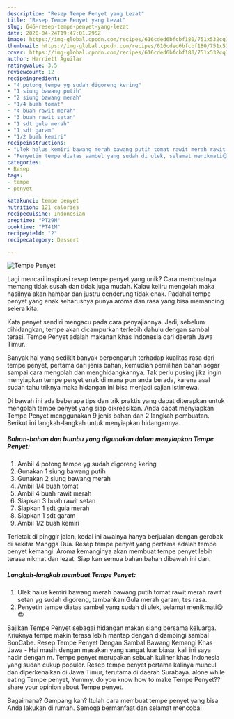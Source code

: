 ```yaml
---
description: "Resep Tempe Penyet yang Lezat"
title: "Resep Tempe Penyet yang Lezat"
slug: 646-resep-tempe-penyet-yang-lezat
date: 2020-04-24T19:47:01.295Z
image: https://img-global.cpcdn.com/recipes/616cded6bfcbf180/751x532cq70/tempe-penyet-foto-resep-utama.jpg
thumbnail: https://img-global.cpcdn.com/recipes/616cded6bfcbf180/751x532cq70/tempe-penyet-foto-resep-utama.jpg
cover: https://img-global.cpcdn.com/recipes/616cded6bfcbf180/751x532cq70/tempe-penyet-foto-resep-utama.jpg
author: Harriett Aguilar
ratingvalue: 3.5
reviewcount: 12
recipeingredient:
- "4 potong tempe yg sudah digoreng kering"
- "1 siung bawang putih"
- "2 siung bawang merah"
- "1/4 buah tomat"
- "4 buah rawit merah"
- "3 buah rawit setan"
- "1 sdt gula merah"
- "1 sdt garam"
- "1/2 buah kemiri"
recipeinstructions:
- "Ulek halus kemiri bawang merah bawang putih tomat rawit merah rawit setan yg sudah digoreng, tambahkan Gula merah garam, tes rasa.."
- "Penyetin tempe diatas sambel yang sudah di ulek, selamat menikmati😋😍"
categories:
- Resep
tags:
- tempe
- penyet

katakunci: tempe penyet 
nutrition: 121 calories
recipecuisine: Indonesian
preptime: "PT29M"
cooktime: "PT41M"
recipeyield: "2"
recipecategory: Dessert

---
```



![Tempe Penyet](https://img-global.cpcdn.com/recipes/616cded6bfcbf180/751x532cq70/tempe-penyet-foto-resep-utama.jpg)

Lagi mencari inspirasi resep tempe penyet yang unik? Cara membuatnya memang tidak susah dan tidak juga mudah. Kalau keliru mengolah maka hasilnya akan hambar dan justru cenderung tidak enak. Padahal tempe penyet yang enak seharusnya punya aroma dan rasa yang bisa memancing selera kita.

Kata penyet sendiri mengacu pada cara penyajiannya. Jadi, sebelum dihidangkan, tempe akan dicampurkan terlebih dahulu dengan sambal terasi. Tempe Penyet adalah makanan khas Indonesia dari daerah Jawa Timur.

Banyak hal yang sedikit banyak berpengaruh terhadap kualitas rasa dari tempe penyet, pertama dari jenis bahan, kemudian pemilihan bahan segar sampai cara mengolah dan menghidangkannya. Tak perlu pusing jika ingin menyiapkan tempe penyet enak di mana pun anda berada, karena asal sudah tahu triknya maka hidangan ini bisa menjadi sajian istimewa.


Di bawah ini ada beberapa tips dan trik praktis yang dapat diterapkan untuk mengolah tempe penyet yang siap dikreasikan. Anda dapat menyiapkan Tempe Penyet menggunakan 9 jenis bahan dan 2 langkah pembuatan. Berikut ini langkah-langkah untuk menyiapkan hidangannya.

<!--inarticleads1-->

##### Bahan-bahan dan bumbu yang digunakan dalam menyiapkan Tempe Penyet:

1. Ambil 4 potong tempe yg sudah digoreng kering
1. Gunakan 1 siung bawang putih
1. Gunakan 2 siung bawang merah
1. Ambil 1/4 buah tomat
1. Ambil 4 buah rawit merah
1. Siapkan 3 buah rawit setan
1. Siapkan 1 sdt gula merah
1. Siapkan 1 sdt garam
1. Ambil 1/2 buah kemiri


Terletak di pinggir jalan, kedai ini awalnya hanya berjualan dengan gerobak di sekitar Mangga Dua. Resep tempe penyet yang pertama adalah tempe penyet kemangi. Aroma kemanginya akan membuat tempe penyet lebih terasa nikmat dan lezat. Siap kan semua bahan bahan dibawah ini dan. 

<!--inarticleads2-->

##### Langkah-langkah membuat Tempe Penyet:

1. Ulek halus kemiri bawang merah bawang putih tomat rawit merah rawit setan yg sudah digoreng, tambahkan Gula merah garam, tes rasa..
1. Penyetin tempe diatas sambel yang sudah di ulek, selamat menikmati😋😍


Sajikan Tempe Penyet sebagai hidangan makan siang bersama keluarga. Kriuknya tempe makin terasa lebih mantap dengan didampingi sambal BonCabe. Resep Tempe Penyet Dengan Sambal Bawang Kemangi Khas Jawa - Hai masih dengan masakan yang sangat luar biasa, kali ini saya hadir dengan m. Tempe penyet merupakan sebuah kuliner khas Indonesia yang sudah cukup populer. Resep tempe penyet pertama kalinya muncul dan diperkenalkan di Jawa Timur, terutama di daerah Surabaya. alone while eating Tempe penyet, Yummy. do you know how to make Tempe Penyet??share your opinion about Tempe penyet. 

Bagaimana? Gampang kan? Itulah cara membuat tempe penyet yang bisa Anda lakukan di rumah. Semoga bermanfaat dan selamat mencoba!
